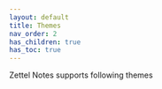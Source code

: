 ```yaml
---
layout: default
title: Themes
nav_order: 2
has_children: true
has_toc: true
---
```


Zettel Notes supports following themes